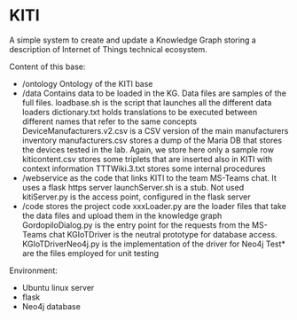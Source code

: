 # KITI

A simple system to create and update a Knowledge Graph storing a description of Internet of Things technical ecosystem. 

Content of this base:
- /ontology Ontology of the KITI base
- /data Contains data to be loaded in the KG. Data files are samples of the full files.
  loadbase.sh is the script that launches all the different data loaders
  dictionary.txt holds translations to be executed between different names that refer to the same concepts
  DeviceManufacturers.v2.csv is a CSV version of the main manufacturers inventory
  manufacturers.csv stores a dump of the Maria DB that stores the devices tested in the lab. Again, we store here only a sample row
  kiticontent.csv stores some triplets that are inserted also in KITI with context information
  TTTWiki.3.txt stores some internal procedures
- /webservice as the code that links KITI to the team MS-Teams chat. It uses a flask https server
  launchServer.sh is a stub. Not used
  kitiServer.py is the access point, configured in the flask server
- /code stores the project code
  xxxLoader.py are the loader files that take the data files and upload them in the knowledge graph
  GordopiloDialog.py is the entry point for the requests from the MS-Teams chat
  KGIoTDriver is the neutral prototype for database access.
  KGIoTDriverNeo4j.py is the implementation of the driver for Neo4j
  Test* are the files employed for unit testing

Environment:
- Ubuntu linux server
- flask
- Neo4j database
